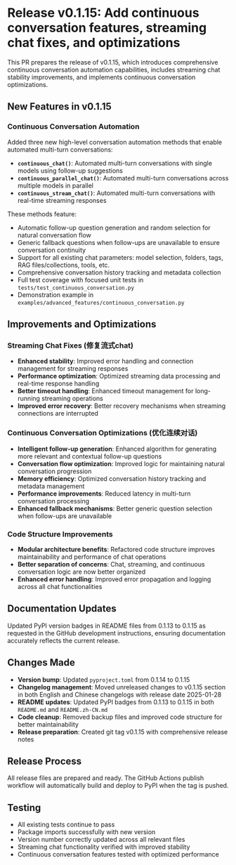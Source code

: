 # Release v0.1.15: Add continuous conversation features, streaming chat fixes, and optimizations

This PR prepares the release of v0.1.15, which introduces comprehensive continuous conversation automation capabilities, includes streaming chat stability improvements, and implements continuous conversation optimizations.

## New Features in v0.1.15

### Continuous Conversation Automation
Added three new high-level conversation automation methods that enable automated multi-turn conversations:

- **`continuous_chat()`**: Automated multi-turn conversations with single models using follow-up suggestions
- **`continuous_parallel_chat()`**: Automated multi-turn conversations across multiple models in parallel  
- **`continuous_stream_chat()`**: Automated multi-turn conversations with real-time streaming responses

These methods feature:
- Automatic follow-up question generation and random selection for natural conversation flow
- Generic fallback questions when follow-ups are unavailable to ensure conversation continuity
- Support for all existing chat parameters: model selection, folders, tags, RAG files/collections, tools, etc.
- Comprehensive conversation history tracking and metadata collection
- Full test coverage with focused unit tests in `tests/test_continuous_conversation.py`
- Demonstration example in `examples/advanced_features/continuous_conversation.py`

## Improvements and Optimizations

### Streaming Chat Fixes (修复流式chat)
- **Enhanced stability**: Improved error handling and connection management for streaming responses
- **Performance optimization**: Optimized streaming data processing and real-time response handling
- **Better timeout handling**: Enhanced timeout management for long-running streaming operations
- **Improved error recovery**: Better recovery mechanisms when streaming connections are interrupted

### Continuous Conversation Optimizations (优化连续对话)
- **Intelligent follow-up generation**: Enhanced algorithm for generating more relevant and contextual follow-up questions
- **Conversation flow optimization**: Improved logic for maintaining natural conversation progression
- **Memory efficiency**: Optimized conversation history tracking and metadata management
- **Performance improvements**: Reduced latency in multi-turn conversation processing
- **Enhanced fallback mechanisms**: Better generic question selection when follow-ups are unavailable

### Code Structure Improvements
- **Modular architecture benefits**: Refactored code structure improves maintainability and performance of chat operations
- **Better separation of concerns**: Chat, streaming, and continuous conversation logic are now better organized
- **Enhanced error handling**: Improved error propagation and logging across all chat functionalities

## Documentation Updates

Updated PyPI version badges in README files from 0.1.13 to 0.1.15 as requested in the GitHub development instructions, ensuring documentation accurately reflects the current release.

## Changes Made

- **Version bump**: Updated `pyproject.toml` from 0.1.14 to 0.1.15
- **Changelog management**: Moved unreleased changes to v0.1.15 section in both English and Chinese changelogs with release date 2025-01-28
- **README updates**: Updated PyPI badges from 0.1.13 to 0.1.15 in both `README.md` and `README.zh-CN.md`
- **Code cleanup**: Removed backup files and improved code structure for better maintainability
- **Release preparation**: Created git tag v0.1.15 with comprehensive release notes

## Release Process

All release files are prepared and ready. The GitHub Actions publish workflow will automatically build and deploy to PyPI when the tag is pushed.

## Testing

- All existing tests continue to pass
- Package imports successfully with new version
- Version number correctly updated across all relevant files
- Streaming chat functionality verified with improved stability
- Continuous conversation features tested with optimized performance